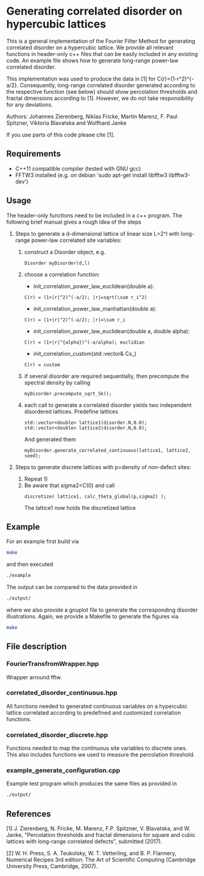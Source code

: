 # Generating correlated disorder on hypercubic lattices
 
This is a general implementation of the Fourier Filter Method for generating
correlated disorder on a hypercubic lattice. We provide all relevant functions
in header-only c++ files that can be easily included in any existing code. An
example file shows how to generate long-range power-law correlated disorder. 

This implementation was used to produce the data in [1] for C(r)=(1-r^2)^{-a/2}.
Consequently, long-range correlated disorder generated according to the
respective function (see below) should show percolation thresholds and fractal
dimensions according to [1]. However, we do not take responsibility for any
deviations.

Authors: Johannes Zierenberg, Niklas Fricke, Martin Marenz, F. Paul Spitzner,
Viktoria Blavatska and Wolfhard Janke

If you use parts of this code please cite [1].

## Requirements
- C++11 compatible compiler (tested with GNU gcc)
- FFTW3 installed (e.g. on debian 'sudo apt-get install libfftw3 libfftw3-dev')

## Usage
The header-only functions need to be included in a c++ program. The following
brief manual gives a rough idea of the steps 

1.  Steps to generate a d-dimensional lattice of linear size L=2^l with
    long-range power-law correlated site variables:

    1. construct a Disorder object, e.g.
        ```
        Disorder myDisorder(d,l)  
        ```

    1. choose a correlation function:
        * init_correlation_power_law_euclidean(double a): 
        ```
        C(r) = (1+|r|^2)^(-a/2); |r|=sqrt(\sum r_i^2)
        ```
        * init_correlation_power_law_manhattan(double a): 
        ```
        C(r) = (1+|r|^2)^(-a/2); |r|=\sum r_i          
        ```
        * init_correlation_power_law_euclidean(double a, double alpha):
        ```
        C(r) = (1+|r|^{alpha})^(-a/alpha); euclidian 
        ```
        * init_correlation_custom(std::vector<double>& Cx_)
        ```
        C(r) = custom
        ```
    1. if several disorder are required sequentially, then precompute the
         spectral density by calling 
         ```code
         myDisorder.precompute_sqrt_Sk();
         ```
         
    1. each call to generate a correlated disorder yields two independent
       disordered lattices.  Predefine lattices
         ```
         std::vector<double> lattice1(disorder.N,0.0);
         std::vector<double> lattice2(disorder.N,0.0);
         ```
         And generated them
         ```
         myDisorder.generate_correlated_continuous(lattice1, lattice2, seed);
         ```

1.  Steps to generate discrete lattices with p=density of non-defect sites:
    1. Repeat 1)
    1. Be aware that sigma2=C(0) and call
         ```
         discretize( lattice1, calc_theta_global(p,sigma2) );
         ```
         The lattice1 now holds the discretized lattice

## Example

For an example first build via
```bash
make
```
and then executed
```bash
./example
```
The output can be compared to the data provided in 
```bash
./output/
```
where we also provide a gnuplot file to generate the corresponding disorder
illustrations. Again, we provide a Makefile to generate the figures via
```bash
make
```

## File description

### FourierTransfromWrapper.hpp
Wrapper arround fftw.

### correlated_disorder_continuous.hpp
All functions needed to generated continuous variables on a hypercubic lattice
correlated according to predefined and customized correlation functions.

### correlated_disorder_discrete.hpp
Functions needed to map the continuous site variables to discrete ones. This also
includes functions we used to measure the percolation threshold.

### example_generate_configuration.cpp
Example test program which produces the same files as provided in 
```bash
./output/
```

## References
[1] J. Zierenberg, N. Fricke, M. Marenz, F.P. Spitzner, V. Blavatska, and W. Janke,
    "Percolation thresholds and fractal dimensions for square and cubic lattices
    with long-range correlated defects",
    submitted (2017).
    
[2] W. H. Press, S. A. Teukolsky, W. T. Vetterling, and B. P.  Flannery,
    Numerical Recipes 3rd edition: The Art of Scientific Computing 
    (Cambridge University Press, Cambridge, 2007).
